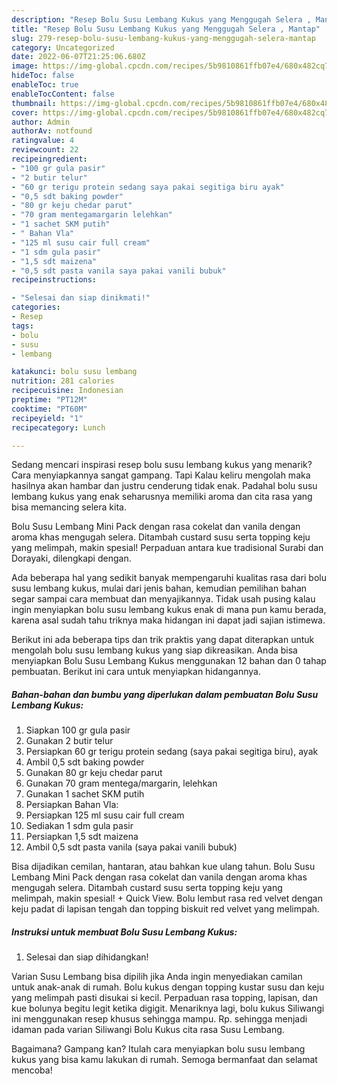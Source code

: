 ```yaml
---
description: "Resep Bolu Susu Lembang Kukus yang Menggugah Selera , Mantap"
title: "Resep Bolu Susu Lembang Kukus yang Menggugah Selera , Mantap"
slug: 279-resep-bolu-susu-lembang-kukus-yang-menggugah-selera-mantap
category: Uncategorized
date: 2022-06-07T21:25:06.680Z
image: https://img-global.cpcdn.com/recipes/5b9810861ffb07e4/680x482cq70/bolu-susu-lembang-kukus-foto-resep-utama.jpg
hideToc: false
enableToc: true
enableTocContent: false
thumbnail: https://img-global.cpcdn.com/recipes/5b9810861ffb07e4/680x482cq70/bolu-susu-lembang-kukus-foto-resep-utama.jpg
cover: https://img-global.cpcdn.com/recipes/5b9810861ffb07e4/680x482cq70/bolu-susu-lembang-kukus-foto-resep-utama.jpg
author: Admin
authorAv: notfound
ratingvalue: 4
reviewcount: 22
recipeingredient:
- "100 gr gula pasir"
- "2 butir telur"
- "60 gr terigu protein sedang saya pakai segitiga biru ayak"
- "0,5 sdt baking powder"
- "80 gr keju chedar parut"
- "70 gram mentegamargarin lelehkan"
- "1 sachet SKM putih"
- " Bahan Vla"
- "125 ml susu cair full cream"
- "1 sdm gula pasir"
- "1,5 sdt maizena"
- "0,5 sdt pasta vanila saya pakai vanili bubuk"
recipeinstructions:

- "Selesai dan siap dinikmati!"
categories:
- Resep
tags:
- bolu
- susu
- lembang

katakunci: bolu susu lembang 
nutrition: 281 calories
recipecuisine: Indonesian
preptime: "PT12M"
cooktime: "PT60M"
recipeyield: "1"
recipecategory: Lunch

---
```



Sedang mencari inspirasi resep bolu susu lembang kukus yang menarik? Cara menyiapkannya sangat gampang. Tapi Kalau keliru mengolah maka hasilnya akan hambar dan justru cenderung tidak enak. Padahal bolu susu lembang kukus yang enak seharusnya memiliki aroma dan cita rasa yang bisa memancing selera kita.


Bolu Susu Lembang Mini Pack dengan rasa cokelat dan vanila dengan aroma khas mengugah selera. Ditambah custard susu serta topping keju yang melimpah, makin spesial! Perpaduan antara kue tradisional Surabi dan Dorayaki, dilengkapi dengan.

Ada beberapa hal yang sedikit banyak mempengaruhi kualitas rasa dari bolu susu lembang kukus, mulai dari jenis bahan, kemudian pemilihan bahan segar sampai cara membuat dan menyajikannya. Tidak usah pusing kalau ingin menyiapkan bolu susu lembang kukus enak di mana pun kamu berada, karena asal sudah tahu triknya maka hidangan ini dapat jadi sajian istimewa.


Berikut ini ada beberapa tips dan trik praktis yang dapat diterapkan untuk mengolah bolu susu lembang kukus yang siap dikreasikan. Anda bisa menyiapkan Bolu Susu Lembang Kukus menggunakan 12 bahan dan 0 tahap pembuatan. Berikut ini cara untuk menyiapkan hidangannya.

<!--inarticleads1-->

##### Bahan-bahan dan bumbu yang diperlukan dalam pembuatan Bolu Susu Lembang Kukus:

1. Siapkan 100 gr gula pasir
1. Gunakan 2 butir telur
1. Persiapkan 60 gr terigu protein sedang (saya pakai segitiga biru), ayak
1. Ambil 0,5 sdt baking powder
1. Gunakan 80 gr keju chedar parut
1. Gunakan 70 gram mentega/margarin, lelehkan
1. Gunakan 1 sachet SKM putih
1. Persiapkan  Bahan Vla:
1. Persiapkan 125 ml susu cair full cream
1. Sediakan 1 sdm gula pasir
1. Persiapkan 1,5 sdt maizena
1. Ambil 0,5 sdt pasta vanila (saya pakai vanili bubuk)


Bisa dijadikan cemilan, hantaran, atau bahkan kue ulang tahun. Bolu Susu Lembang Mini Pack dengan rasa cokelat dan vanila dengan aroma khas mengugah selera. Ditambah custard susu serta topping keju yang melimpah, makin spesial! + Quick View. Bolu lembut rasa red velvet dengan keju padat di lapisan tengah dan topping biskuit red velvet yang melimpah. 

<!--inarticleads2-->

##### Instruksi untuk membuat Bolu Susu Lembang Kukus:


1. Selesai dan siap dihidangkan!

Varian Susu Lembang bisa dipilih jika Anda ingin menyediakan camilan untuk anak-anak di rumah. Bolu kukus dengan topping kustar susu dan keju yang melimpah pasti disukai si kecil. Perpaduan rasa topping, lapisan, dan kue bolunya begitu legit ketika digigit. Menariknya lagi, bolu kukus Siliwangi ini menggunakan resep khusus sehingga mampu. Rp. sehingga menjadi idaman pada varian Siliwangi Bolu Kukus cita rasa Susu Lembang. 

Bagaimana? Gampang kan? Itulah cara menyiapkan bolu susu lembang kukus yang bisa kamu lakukan di rumah. Semoga bermanfaat dan selamat mencoba!
